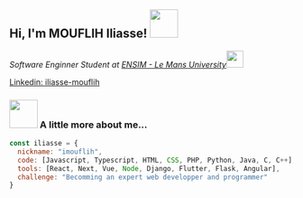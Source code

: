 <h2> Hi, I'm MOUFLIH Iliasse! <img src="[https://media.giphy.com/media/mGcNjsfWAjY5AEZNw6/giphy.gif](https://encrypted-tbn0.gstatic.com/images?q=tbn:ANd9GcT42iQylZnlfcxMtcTk71_x8lt-BJK_pSPvJRHsqDoRyg&s)" width="50"></h2>
<p><em>Software Enginner Student at <a href="https://ensim.univ-lemans.fr/fr/index.html">ENSIM - Le Mans University</a><img src="https://media.giphy.com/media/fYSnHlufseco8Fh93Z/giphy.gif" width="30"></em></p>

[Linkedin: iliasse-mouflih](https://www.linkedin.com/in/iliasse-mouflih/)


### <img src="https://media.giphy.com/media/VgCDAzcKvsR6OM0uWg/giphy.gif" width="50"> A little more about me...  

```javascript
const iliasse = {
  nickname: "imouflih",
  code: [Javascript, Typescript, HTML, CSS, PHP, Python, Java, C, C++],
  tools: [React, Next, Vue, Node, Django, Flutter, Flask, Angular],
  challenge: "Becomming an expert web developper and programmer"
}
```
